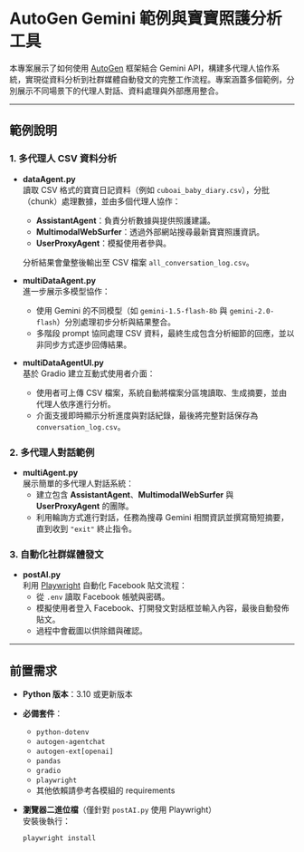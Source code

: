 # AutoGen Gemini 範例與寶寶照護分析工具

本專案展示了如何使用 [AutoGen](https://github.com/microsoft/AutoGen) 框架結合 Gemini API，構建多代理人協作系統，實現從資料分析到社群媒體自動發文的完整工作流程。專案涵蓋多個範例，分別展示不同場景下的代理人對話、資料處理與外部應用整合。

---

## 範例說明

### 1. 多代理人 CSV 資料分析
- **dataAgent.py**  
  讀取 CSV 格式的寶寶日記資料（例如 `cuboai_baby_diary.csv`），分批（chunk）處理數據，並由多個代理人協作：
  - **AssistantAgent**：負責分析數據與提供照護建議。
  - **MultimodalWebSurfer**：透過外部網站搜尋最新寶寶照護資訊。
  - **UserProxyAgent**：模擬使用者參與。
  
  分析結果會彙整後輸出至 CSV 檔案 `all_conversation_log.csv`。

- **multiDataAgent.py**  
  進一步展示多模型協作：
  - 使用 Gemini 的不同模型（如 `gemini-1.5-flash-8b` 與 `gemini-2.0-flash`）分別處理初步分析與結果整合。
  - 多階段 prompt 協同處理 CSV 資料，最終生成包含分析細節的回應，並以非同步方式逐步回傳結果。

- **multiDataAgentUI.py**  
  基於 Gradio 建立互動式使用者介面：
  - 使用者可上傳 CSV 檔案，系統自動將檔案分區塊讀取、生成摘要，並由代理人依序進行分析。
  - 介面支援即時顯示分析進度與對話紀錄，最後將完整對話保存為 `conversation_log.csv`。

### 2. 多代理人對話範例
- **multiAgent.py**  
  展示簡單的多代理人對話系統：
  - 建立包含 **AssistantAgent**、**MultimodalWebSurfer** 與 **UserProxyAgent** 的團隊。
  - 利用輪詢方式進行對話，任務為搜尋 Gemini 相關資訊並撰寫簡短摘要，直到收到 `"exit"` 終止指令。

### 3. 自動化社群媒體發文
- **postAI.py**  
  利用 [Playwright](https://playwright.dev/) 自動化 Facebook 貼文流程：
  - 從 `.env` 讀取 Facebook 帳號與密碼。
  - 模擬使用者登入 Facebook、打開發文對話框並輸入內容，最後自動發佈貼文。
  - 過程中會截圖以供除錯與確認。

---

## 前置需求

- **Python 版本**：3.10 或更新版本
- **必備套件**：
  - `python-dotenv`
  - `autogen-agentchat`
  - `autogen-ext[openai]`
  - `pandas`
  - `gradio`
  - `playwright`
  - 其他依賴請參考各模組的 requirements

- **瀏覽器二進位檔**（僅針對 `postAI.py` 使用 Playwright）  
  安裝後執行：
  ```bash
  playwright install
